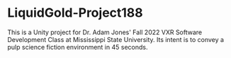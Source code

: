 # LiquidGold-Project188
This is a Unity project for Dr. Adam Jones' Fall 2022 VXR Software Development Class at Mississippi State University. Its intent is to convey a pulp science fiction environment in 45 seconds.
